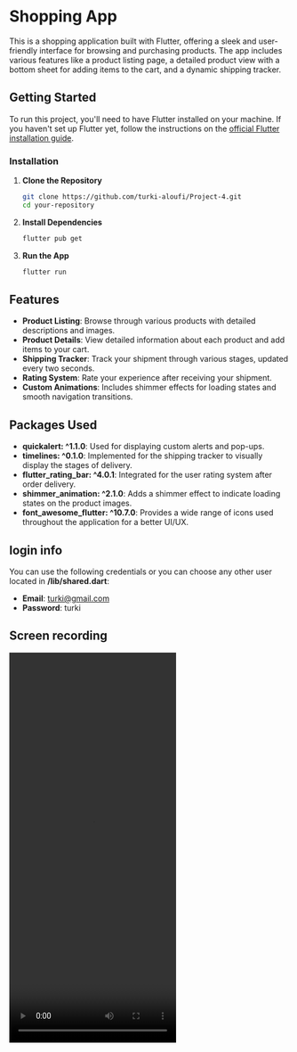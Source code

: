 # Shopping App

This is a shopping application built with Flutter, offering a sleek and user-friendly interface for browsing and purchasing products. The app includes various features like a product listing page, a detailed product view with a bottom sheet for adding items to the cart, and a dynamic shipping tracker.

## Getting Started

To run this project, you'll need to have Flutter installed on your machine. If you haven't set up Flutter yet, follow the instructions on the [official Flutter installation guide](https://flutter.dev/docs/get-started/install).

### Installation

1. **Clone the Repository**

   ```bash
   git clone https://github.com/turki-aloufi/Project-4.git
   cd your-repository
   ```

2. **Install Dependencies**

   ```bash
   flutter pub get
   ```

3. **Run the App**

   ```bash
   flutter run
   ```

## Features
- **Product Listing**: Browse through various products with detailed descriptions and images.
- **Product Details**: View detailed information about each product and add items to your cart.
- **Shipping Tracker**: Track your shipment through various stages, updated every two seconds.
- **Rating System**: Rate your experience after receiving your shipment.
- **Custom Animations**: Includes shimmer effects for loading states and smooth navigation transitions.

## Packages Used
- **quickalert: ^1.1.0**: Used for displaying custom alerts and pop-ups.
- **timelines: ^0.1.0**: Implemented for the shipping tracker to visually display the stages of delivery.
- **flutter_rating_bar: ^4.0.1**: Integrated for the user rating system after order delivery.
- **shimmer_animation: ^2.1.0**: Adds a shimmer effect to indicate loading states on the product images.
- **font_awesome_flutter: ^10.7.0**: Provides a wide range of icons used throughout the application for a better UI/UX.

## login info

You can use the following credentials or you can choose any other user located in **/lib/shared.dart**:
- **Email**: turki@gmail.com
- **Password**: turki

## Screen recording

<video controls src="assets/Screen_Recording_20240824-205524.mp4" width="300" height="700">
